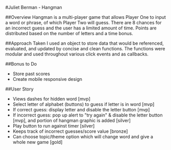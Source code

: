 #Juliet Berman - Hangman

##Overview
Hangman is a multi-player game that allows Player One to input a word or phrase, of which Player Two will guess. There are 8 chances for an incorrect guess and the user has a limited amount of time. Points are distributed based on the number of letters and a time bonus.

##Approach Taken
I used an object to store data that would be referenced, evaluated, and updated by concise and clean functions. The functions were modular and used throughout various click events and as callbacks.

##Bonus to Do
- Store past scores
- Create mobile responsive design

##User Story
- Views dashes for hidden word [mvp]
- Select letter of alphabet (buttons) to guess if letter is in word [mvp]
- If correct guess: display letter and disable the letter button [mvp]
- If incorrect guess: pop up alert to "try again" & disable the letter button [mvp], and portion of hangman graphic is added [silver]
- Play button to run against timer [silver]
- Keeps track of incorrect guesses/score value [bronze]
- Can choose topic/theme option which will change word and give a whole new game [gold]
